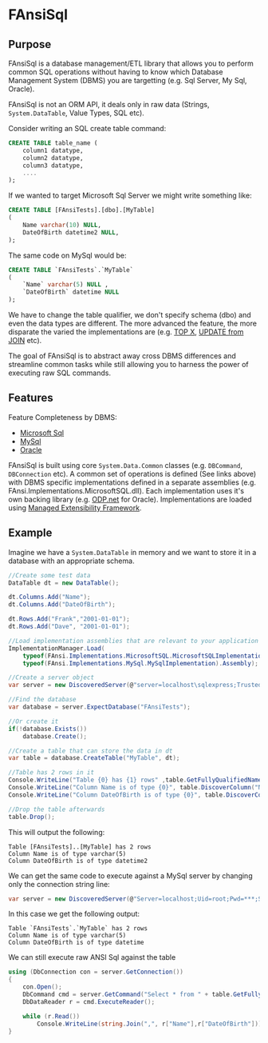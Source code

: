 # FAnsiSql
## Purpose
FAnsiSql is a database management/ETL library that allows you to perform common SQL operations without having to know which Database Management System (DBMS) you are targetting (e.g. Sql Server, My Sql, Oracle).  

FAnsiSql is not an ORM API, it deals only in raw data (Strings, `System.DataTable`, Value Types, SQL etc).

Consider writing an SQL create table command:

```sql
CREATE TABLE table_name (
	column1 datatype,
	column2 datatype,
	column3 datatype,
	....
);
```

If we wanted to target Microsoft Sql Server we might write something like:


```sql
CREATE TABLE [FAnsiTests].[dbo].[MyTable]
(
	Name varchar(10) NULL,
	DateOfBirth datetime2 NULL,
);
```

The same code on MySql would be:

```sql
CREATE TABLE `FAnsiTests`.`MyTable`
(
	`Name` varchar(5) NULL ,
	`DateOfBirth` datetime NULL 
);
```

We have to change the table qualifier, we don't specify schema (dbo) and even the data types are different.  The more advanced the feature, the more disparate the varied the implementations are (e.g. [TOP X](https://www.w3schools.com/sql/sql_top.asp), [UPDATE from JOIN](https://stackoverflow.com/a/1293347/4824531) etc).

The goal of FAnsiSql is to abstract away cross DBMS differences and streamline common tasks while still allowing you to harness the power of executing raw SQL commands.

## Features

Feature Completeness by DBMS:

- [Microsoft Sql](./Implementations/FAnsi.Implementations.MicrosoftSQL/README.md) 
- [MySql](./Implementations/FAnsi.Implementations.MySql/README.md)
- [Oracle](./Implementations/FAnsi.Implementations.Oracle/README.md)

FAnsiSql is built using core `System.Data.Common` classes (e.g. `DBCommand`, `DBConnection` etc).  A common set of operations is defined (See links above) with DBMS specific implementations defined in a separate assemblies (e.g. FAnsi.Implementations.MicrosoftSQL.dll).  Each implementation uses it's own backing library (e.g. [ODP.net](https://www.oracle.com/technetwork/topics/dotnet/index-085163.html) for Oracle).  Implementations are loaded using [Managed Extensibility Framework](https://docs.microsoft.com/en-us/dotnet/framework/mef/).

## Example

Imagine we have a `System.DataTable` in memory and we want to store it in a database with an appropriate schema.

```csharp
//Create some test data
DataTable dt = new DataTable();

dt.Columns.Add("Name");
dt.Columns.Add("DateOfBirth");

dt.Rows.Add("Frank","2001-01-01");
dt.Rows.Add("Dave", "2001-01-01");

//Load implementation assemblies that are relevant to your application  (do this once on startup)
ImplementationManager.Load(
	typeof(FAnsi.Implementations.MicrosoftSQL.MicrosoftSQLImplementation).Assembly,
	typeof(FAnsi.Implementations.MySql.MySqlImplementation).Assembly);

//Create a server object
var server = new DiscoveredServer(@"server=localhost\sqlexpress;Trusted_Connection=True;", DatabaseType.MicrosoftSQLServer);

//Find the database
var database = server.ExpectDatabase("FAnsiTests");

//Or create it
if(!database.Exists())
	database.Create();

//Create a table that can store the data in dt
var table = database.CreateTable("MyTable", dt);

//Table has 2 rows in it
Console.WriteLine("Table {0} has {1} rows" ,table.GetFullyQualifiedName(), table.GetRowCount());
Console.WriteLine("Column Name is of type {0}", table.DiscoverColumn("Name").DataType.SQLType);
Console.WriteLine("Column DateOfBirth is of type {0}", table.DiscoverColumn("DateOfBirth").DataType.SQLType);

//Drop the table afterwards
table.Drop();
```

This will output the following:

```
Table [FAnsiTests]..[MyTable] has 2 rows
Column Name is of type varchar(5)
Column DateOfBirth is of type datetime2
```

We can get the same code to execute against a MySql server by changing only the connection string line:

```csharp
var server = new DiscoveredServer(@"Server=localhost;Uid=root;Pwd=***;SSL-Mode=None", DatabaseType.MySql);
```

In this case we get the following output:

```
Table `FAnsiTests`.`MyTable` has 2 rows
Column Name is of type varchar(5)
Column DateOfBirth is of type datetime
```

We can still execute raw ANSI Sql against the table

```csharp
using (DbConnection con = server.GetConnection())
{
	con.Open();
	DbCommand cmd = server.GetCommand("Select * from " + table.GetFullyQualifiedName(), con);
	DbDataReader r = cmd.ExecuteReader();

	while (r.Read())
		Console.WriteLine(string.Join(",", r["Name"],r["DateOfBirth"]));
}
```
